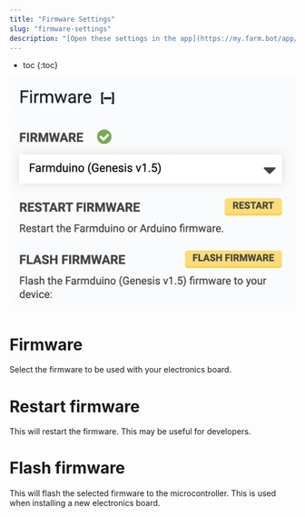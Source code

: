 ```yaml
---
title: "Firmware Settings"
slug: "firmware-settings"
description: "[Open these settings in the app](https://my.farm.bot/app/designer/settings?highlight=firmware)"
---
```


* toc
{:toc}


![firmware settings](_images/firmware_settings.png)

# Firmware
Select the firmware to be used with your electronics board.

# Restart firmware
This will restart the firmware. This may be useful for developers.

# Flash firmware
This will flash the selected firmware to the microcontroller. This is used when installing a new electronics board.
